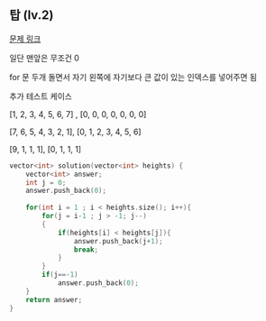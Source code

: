 ## 탑 (lv.2)

[문제 링크](https://programmers.co.kr/learn/courses/30/lessons/42588)


일단 맨앞은 무조건 0

for 문 두개 돌면서 자기 왼쪽에 자기보다 큰 값이 있는 인덱스를 넣어주면 됨



추가 테스트 케이스 

[1, 2, 3, 4, 5, 6, 7] , [0, 0, 0, 0, 0, 0, 0]

[7, 6, 5, 4, 3, 2, 1], [0, 1, 2, 3, 4, 5, 6]

[9, 1, 1, 1], [0, 1, 1, 1]

```c++
vector<int> solution(vector<int> heights) {
    vector<int> answer;
    int j = 0;
    answer.push_back(0);    
    
    for(int i = 1 ; i < heights.size(); i++){        
        for(j = i-1 ; j > -1; j--)
        {            
            if(heights[i] < heights[j]){
                answer.push_back(j+1);
                break;
            }
        }
        if(j==-1)
            answer.push_back(0);
    }
    return answer;
}
```
